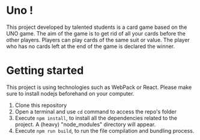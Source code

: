 # Uno !
This project developed by talented students is a card game based on the UNO game. The aim of the game is to get rid of all your cards before the other players. Players can play cards of the same suit or value. The player who has no cards left at the end of the game is declared the winner.

# Getting started
This project is using technologies such as WebPack or React. Please make sure to install nodejs beforehand on your computer.
1. Clone this repository
2. Open a terminal and use `cd` command to access the repo's folder
3. Execute `npm install`, to install all the dependencies related to the project. A (heavy) "node_modules" directory will appear.
4. Execute `npm run build`, to run the file compilation and bundling process.
